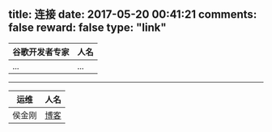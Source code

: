 title: 连接
date: 2017-05-20 00:41:21
comments: false
reward: false
type: "link"
---
谷歌开发者专家| 人名
-------|----------
... | ...


----------


运维| 人名
-------|----------
侯金刚 | [博客](http://hi-andy.com/)
